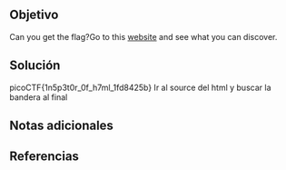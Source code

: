## Objetivo
Can you get the flag?Go to this [website](http://saturn.picoctf.net:56488/) and see what you can discover.
## Solución
picoCTF{1n5p3t0r_0f_h7ml_1fd8425b}
Ir al source del html y buscar la bandera al final
## Notas adicionales

## Referencias
